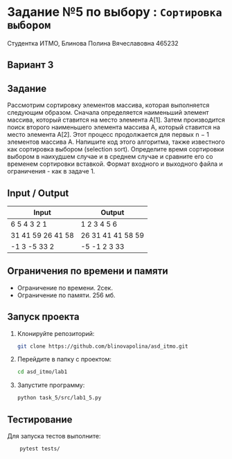 # Задание №5 по выбору : `Сортировка выбором`
Студентка ИТМО,  Блинова Полина Вячеславовна 465232

## Вариант 3

## Задание 
Рассмотрим сортировку элементов массива, которая выполняется следующим образом. Сначала определяется наименьший элемент массива, который ставится на место элемента A[1]. Затем производится поиск второго наименьшего элемента массива A, который ставится на место элемента A[2]. Этот процесс продолжается для первых n − 1 элементов массива A. Напишите код этого алгоритма, также известного как сортировка выбором (selection sort). Определите время сортировки выбором в наихудшем случае и в среднем случае и сравните его со временем сортировки вставкой. Формат входного и выходного файла и ограничения - как в задаче 1.

## Input / Output 

| Input             | Output            |
|-------------------|-------------------|
| 6 5 4 3 2 1       | 1 2 3 4 5 6       |
| 31 41 59 26 41 58 | 26 31 41 41 58 59 |
| -1 3 -5 33 2      | -5 -1 2 3 33      |

## Ограничения по времени и памяти

- Ограничение по времени. 2сек.
- Ограничение по памяти. 256 мб.


## Запуск проекта
1. Клонируйте репозиторий:
   ```bash
   git clone https://github.com/blinovapolina/asd_itmo.git
   ```
2. Перейдите в папку с проектом:
   ```bash
   cd asd_itmo/lab1
   ```
3. Запустите программу:
   ```bash
   python task_5/src/lab1_5.py
   ```


## Тестирование
Для запуска тестов выполните:
```bash
    pytest tests/
```
